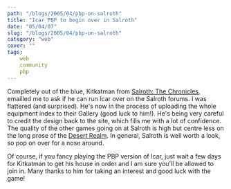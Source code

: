 ```yaml
---
path: "/blogs/2005/04/pbp-on-salroth"
title: "Icar PBP to begin over in Salroth"
date: "05/04/07"
slug: "/blogs/2005/04/pbp-on-salroth"
category: "web"
cover: ""
tags:
    web
    community
    pbp
---
```

Completely out of the blue, Kitkatman from [Salroth: The Chronicles](http://salroth.com/forums/index.php), emailled me to ask if he can run Icar over on the Salroth forums. I was flattered (and surprised). He's now in the process of uploading the whole equipment index to their Gallery (good luck to him!). He's being very careful to credit the design back to the site, which fills me with a lot of confidence. The quality of the other games going on at Salroth is high but centre less on the long prose of the [Desert Realm](http://www.desertrealm.com/forum/). In general, Salroth is well worth a look, so pop on over for a nose around.

Of course, if you fancy playing the PBP version of Icar, just wait a few days for Kitkatman to get his house in order and I am sure you'll be allowed to join in. Many thanks to him for taking an interest and good luck with the game!